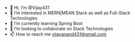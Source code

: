- 👋 Hi, I’m @Vijay431
- 👀 I’m interested in MERN|MEAN Stack as well as Full-Stack Technologies
- 🌱 I’m currently learning Spring Boot
- 💞️ I’m looking to collaborate on Stack Technologies
- 📫 How to reach me vijayanand431@gmail.com

<!---
Vijay431/Vijay431 is a ✨ special ✨ repository because its `README.md` (this file) appears on your GitHub profile.
You can click the Preview link to take a look at your changes.
--->
